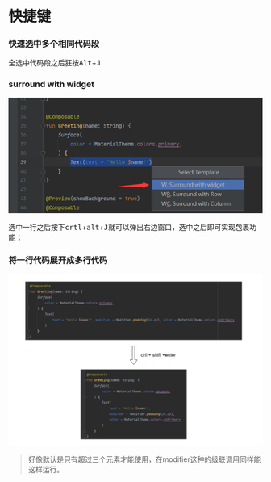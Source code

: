 # 快捷键

### 快速选中多个相同代码段

全选中代码段之后狂按<kbd>Alt</kbd>+<kbd>J</kbd>



### surround with widget

![image-20230318210200264](快捷键.assets/image-20230318210200264.png)

选中一行之后按下<kbd>crtl</kbd>+<kbd>alt</kbd>+<kbd>J</kbd>就可以弹出右边窗口，选中之后即可实现包裹功能；



### 将一行代码展开成多行代码

![image-20230318211454980](快捷键.assets/image-20230318211454980.png)

> 好像默认是只有超过三个元素才能使用，在modifier这种的级联调用同样能这样运行。
